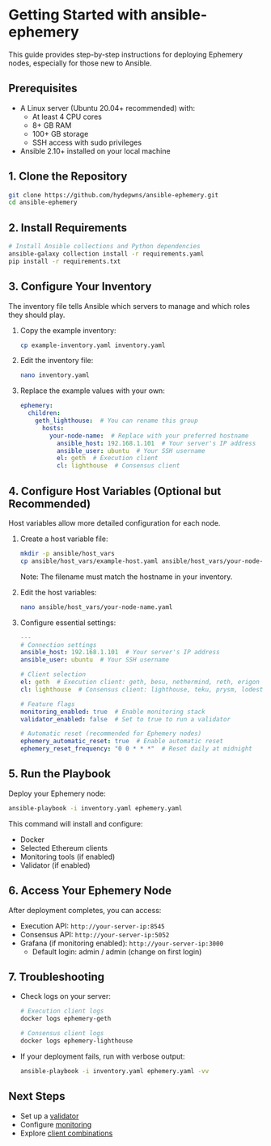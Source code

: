 # Getting Started with ansible-ephemery

This guide provides step-by-step instructions for deploying Ephemery nodes, especially for those new to Ansible.

## Prerequisites

- A Linux server (Ubuntu 20.04+ recommended) with:
  - At least 4 CPU cores
  - 8+ GB RAM
  - 100+ GB storage
  - SSH access with sudo privileges
- Ansible 2.10+ installed on your local machine

## 1. Clone the Repository

```bash
git clone https://github.com/hydepwns/ansible-ephemery.git
cd ansible-ephemery
```

## 2. Install Requirements

```bash
# Install Ansible collections and Python dependencies
ansible-galaxy collection install -r requirements.yaml
pip install -r requirements.txt
```

## 3. Configure Your Inventory

The inventory file tells Ansible which servers to manage and which roles they should play.

1. Copy the example inventory:
   ```bash
   cp example-inventory.yaml inventory.yaml
   ```

2. Edit the inventory file:
   ```bash
   nano inventory.yaml
   ```

3. Replace the example values with your own:
   ```yaml
   ephemery:
     children:
       geth_lighthouse:  # You can rename this group
         hosts:
           your-node-name:  # Replace with your preferred hostname
             ansible_host: 192.168.1.101  # Your server's IP address
             ansible_user: ubuntu  # Your SSH username
             el: geth  # Execution client
             cl: lighthouse  # Consensus client
   ```

## 4. Configure Host Variables (Optional but Recommended)

Host variables allow more detailed configuration for each node.

1. Create a host variable file:
   ```bash
   mkdir -p ansible/host_vars
   cp ansible/host_vars/example-host.yaml ansible/host_vars/your-node-name.yaml
   ```

   Note: The filename must match the hostname in your inventory.

2. Edit the host variables:
   ```bash
   nano ansible/host_vars/your-node-name.yaml
   ```

3. Configure essential settings:
   ```yaml
   ---
   # Connection settings
   ansible_host: 192.168.1.101  # Your server's IP address
   ansible_user: ubuntu  # Your SSH username

   # Client selection
   el: geth  # Execution client: geth, besu, nethermind, reth, erigon
   cl: lighthouse  # Consensus client: lighthouse, teku, prysm, lodestar

   # Feature flags
   monitoring_enabled: true  # Enable monitoring stack
   validator_enabled: false  # Set to true to run a validator

   # Automatic reset (recommended for Ephemery nodes)
   ephemery_automatic_reset: true  # Enable automatic reset
   ephemery_reset_frequency: "0 0 * * *"  # Reset daily at midnight
   ```

## 5. Run the Playbook

Deploy your Ephemery node:

```bash
ansible-playbook -i inventory.yaml ephemery.yaml
```

This command will install and configure:
- Docker
- Selected Ethereum clients
- Monitoring tools (if enabled)
- Validator (if enabled)

## 6. Access Your Ephemery Node

After deployment completes, you can access:

- Execution API: `http://your-server-ip:8545`
- Consensus API: `http://your-server-ip:5052`
- Grafana (if monitoring enabled): `http://your-server-ip:3000`
  - Default login: admin / admin (change on first login)

## 7. Troubleshooting

- Check logs on your server:
  ```bash
  # Execution client logs
  docker logs ephemery-geth

  # Consensus client logs
  docker logs ephemery-lighthouse
  ```

- If your deployment fails, run with verbose output:
  ```bash
  ansible-playbook -i inventory.yaml ephemery.yaml -vv
  ```

## Next Steps

- Set up a [validator](VALIDATOR_README.md)
- Configure [monitoring](MONITORING.md)
- Explore [client combinations](CLIENT_COMBINATIONS.md)
